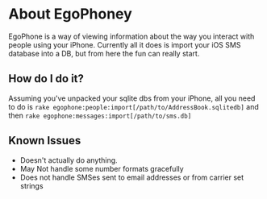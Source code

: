About EgoPhoney
==============

EgoPhone is a way of viewing information about the way you interact with
people using your iPhone. Currently all it does is import your iOS SMS
database into a DB, but from here the fun can really start.

How do I do it?
---------------

Assuming you've unpacked your sqlite dbs from your iPhone, all you need
to do is `rake egophone:people:import[/path/to/AddressBook.sqlitedb]`
and then `rake egophone:messages:import[/path/to/sms.db]`

Known Issues
------------
 - Doesn't actually do anything.
 - May Not handle some number formats gracefully
 - Does not handle SMSes sent to email addresses or from carrier set
   strings
